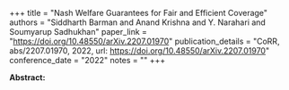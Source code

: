 +++
title = "Nash Welfare Guarantees for Fair and Efficient Coverage"
authors = "Siddharth Barman and Anand Krishna and Y. Narahari and Soumyarup Sadhukhan"
paper_link = "https://doi.org/10.48550/arXiv.2207.01970"
publication_details = "CoRR, abs/2207.01970, 2022, url: https://doi.org/10.48550/arXiv.2207.01970"
conference_date = "2022"
notes = ""
+++

<b>Abstract:</b>
